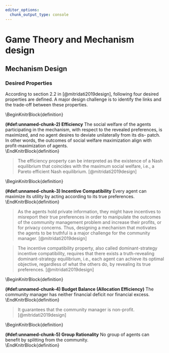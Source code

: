 ```yaml
---
editor_options:
  chunk_output_type: console
---
```


# Game Theory and Mechanism design



## Mechanism Design

### Desired Properties

According to section 2.2 in [@mitridati2019design], following four desired properties are defined. A major design challenge is to identify the links and the trade-off between these properties.

\BeginKnitrBlock{definition}<div class="definition"><span class="definition" id="def:unnamed-chunk-2"><strong>(\#def:unnamed-chunk-2) </strong></span>**Efficiency** The social welfare of the agents participating in the mechanism, with respect to the revealed preferences, is maximized, and no agent desires to deviate unilaterally from its dis- patch. In other words, the outcomes of social welfare maximization align with profit-maximization of agents. </div>\EndKnitrBlock{definition}

> The efficiency property can be interpreted as the existence of a Nash equilibrium that coincides with the maximum social welfare, i.e., a Pareto efficient Nash equilibrium. [@mitridati2019design]

\BeginKnitrBlock{definition}<div class="definition"><span class="definition" id="def:unnamed-chunk-3"><strong>(\#def:unnamed-chunk-3) </strong></span>**Incentive Compatibility** Every agent can maximize its utility by acting according to its true preferences. </div>\EndKnitrBlock{definition}

> As the agents hold private information, they might have incentives to misreport their true preferences in order to manipulate the outcomes of the community management problem and increase their profits, or for privacy concerns. Thus, designing a mechanism that motivates the agents to be truthful is a major challenge for the community manager. [@mitridati2019design]

> The incentive compatibility property, also called dominant-strategy incentive compatibility, requires that there exists a truth-revealing dominant-strategy equilibrium, i.e., each agent can achieve its optimal objective, regardless of what the others do, by revealing its true preferences. [@mitridati2019design]

\BeginKnitrBlock{definition}<div class="definition"><span class="definition" id="def:unnamed-chunk-4"><strong>(\#def:unnamed-chunk-4) </strong></span>**Budget Balance (Allocation Efficiency)** The community manager has neither financial deficit nor financial excess.</div>\EndKnitrBlock{definition}

> It guarantees that the community manager is non-profit. [@mitridati2019design]

\BeginKnitrBlock{definition}<div class="definition"><span class="definition" id="def:unnamed-chunk-5"><strong>(\#def:unnamed-chunk-5) </strong></span>**Group Rationality** No group of agents can benefit by splitting from the community.</div>\EndKnitrBlock{definition}
